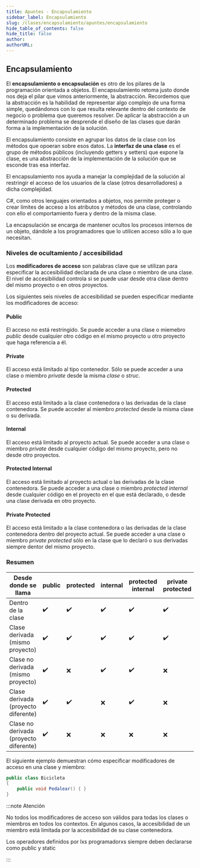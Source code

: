 ```yaml
---
title: Apuntes - Encapsulamiento
sidebar_label: Encapsulamiento
slug: /clases/encapsulamiento/apuntes/encapsulamiento
hide_table_of_contents: false
hide_title: false
author: 
authorURL: 
---
```

## Encapsulamiento
El **encapsulamiento o encapsulación** es otro de los pilares de la programación orientada a objetos. El encapsulamiento retoma justo donde nos deja el pilar que vimos anteriormente, la abstracción. Recordemos que la abstracción es la habilidad de representar algo complejo de una forma simple, quedándonos con lo que resulta relevante dentro del contexto de negocio o problema que queremos resolver. De aplicar la abstracción a un determinado problema se desprende el diseño de las clases que darán forma a la implementación de la solución. 

El encapsulamiento consiste en agrupar los datos de la clase con los métodos que opoeran sobre esos datos. La **interfaz de una clase** es el grupo de métodos públicos (incluyendo getters y setters) que expone la clase, es una abstracción de la implementación de la solución que se esconde tras esa interfaz. 

El encapsulamiento nos ayuda a manejar la complejidad de la solución al restringir el acceso de los usuarios de la clase (otros desarrolladores) a dicha complejidad. 

C#, como otros lenguajes orientados a objetos, nos permite proteger o crear límites de acceso a los atributos y métodos de una clase, controlando con ello el comportamiento fuera y dentro de la misma clase.

La encapsulación se encarga de mantener ocultos los procesos internos de un objeto, dándole a los programadores que lo utilicen acceso sólo a lo que necesitan.

### Niveles de ocultamiento / accesibilidad
Los **modificadores de acceso** son palabras clave que se utilizan para especificar la accesibilidad declarada de una clase o miembro de una clase. El nivel de accesibilidad controla si se puede usar desde otra clase dentro del mismo proyecto o en otros proyectos. 

Los siguientes seis niveles de accesibilidad se pueden especificar mediante los modificadores de acceso:

#### Public
El acceso no está restringido. Se puede acceder a una clase o miemebro *public* desde cualquier otro código en el mismo proyecto u otro proyecto que haga referencia a él.

#### Private
El acceso está limitado al tipo contenedor. Sólo se puede acceder a una clase o miembro *private* desde la misma *clase* o *struc*.

#### Protected
El acceso está limitado a la clase contenedora o las derivadas de la clase contenedora.  Se puede acceder al miembro *protected* desde la misma clase o su derivada.

#### Internal
El acceso está limitado al proyecto actual. Se puede acceder a una clase o miembro *private* desde cualquier código del mismo proyecto, pero no desde otro proyectos.

#### Protected Internal
El acceso está limitado al proyecto actual o las derivadas de la clase contenedora. Se puede acceder a una clase o miembro *protected internal*  desde cualquier código en el proyecto en el que está declarado, o desde una clase derivada en otro proyecto.

#### Private Protected 
El acceso está limitado a la clase contenedora o las derivadas de la clase contenedora dentro del proyecto actual. Se puede acceder a una clase o miembro *private protected* sólo en la clase que lo declaró o sus derivadas siempre dentor del mismo proyecto.

### Resumen

| Desde donde se llama | public | protected | internal | protected internal | private protected | private |
| -------------------- | ------ | --------- | -------- |--  |	--   |   --
Dentro de la clase |   ✔️️  |   ✔️  |   ✔️  |   ✔️  |   ✔️  |   ✔️  |
Clase derivada (mismo proyecto)|	✔️|	✔️|	✔️|	✔️|	✔️|	❌|
Clase no derivada (mismo proyecto)|	✔️|	❌|	✔️|	✔️|	❌|	❌|
Clase derivada (proyecto diferente)	|✔️|	✔️	|❌	|✔️	|❌	|❌|
Clase no derivada (proyecto diferente)|	✔️|	❌	|❌	|❌|	❌|	❌|


El siguiente ejemplo demuestran cómo especificar modificadores de acceso en una clase y miembro:

```csharp
public class Bicicleta
{
    public void Pedalear() { }
}
```

:::note Atención

No todos los modificadores de acceso son válidos para todas los clases o miembros en todos los contextos. En algunos casos, la accesibilidad de un miembro está limitada por la accesibilidad de su clase contenedora.

Los operadores definidos por lxs programadorxs siempre deben declararse como public y static

:::
